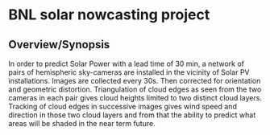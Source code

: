 # BNL solar nowcasting project #

## Overview/Synopsis ##

In order to predict Solar Power with a lead time of 30 min, a network
of pairs of hemispheric sky-cameras are installed in the vicinity of
Solar PV installations. Images are collected every 30s. Then corrected
for orientation and geometric distortion. Triangulation of cloud edges
as seen from the two cameras in each pair gives cloud heights limited
to two distinct cloud layers. Tracking of cloud edges in successive
images gives wind speed and direction in those two cloud layers and
from that the ability to predict what areas will be shaded in the near
term future. 
